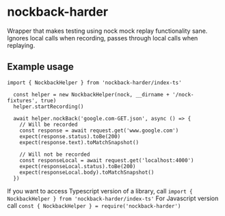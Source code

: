 # nockback-harder

Wrapper that makes testing using nock mock replay functionality sane. Ignores local calls when recording, passes through local calls when replaying.

## Example usage

```
import { NockbackHelper } from 'nockback-harder/index-ts'

  const helper = new NockbackHelper(nock, __dirname + '/nock-fixtures', true)
  helper.startRecording()

  await helper.nockBack('google.com-GET.json', async () => {
    // Will be recorded
    const response = await request.get('www.google.com')
    expect(response.status).toBe(200)
    expect(response.text).toMatchSnapshot()
    
    // Will not be recorded
    const responseLocal = await request.get('localhost:4000')
    expect(responseLocal.status).toBe(200)
    expect(responseLocal.body).toMatchSnapshot()
  })
```

  If you want to access Typescript version of a library, call `import { NockbackHelper } from 'nockback-harder/index-ts'`
  For Javascript version call `const { NockbackHelper } = require('nockback-harder')`

